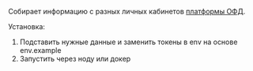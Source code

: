 Собирает информацию с разных личных кабинетов [платформы ОФД](https://platformaofd.ru/).

Установка: 
1. Подставить нужные данные и заменить токены в env на основе env.example
2. Запустить через ноду или докер
